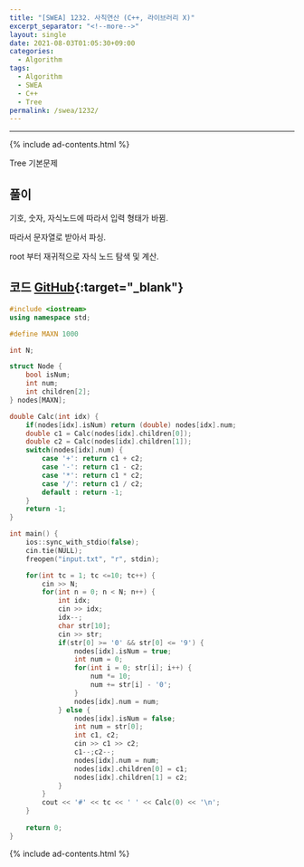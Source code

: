 ```yaml
---
title: "[SWEA] 1232. 사칙연산 (C++, 라이브러리 X)"
excerpt_separator: "<!--more-->"
layout: single
date: 2021-08-03T01:05:30+09:00
categories:
  - Algorithm
tags:
  - Algorithm
  - SWEA
  - C++
  - Tree
permalink: /swea/1232/
---
```

---
{% include ad-contents.html %}

Tree 기본문제


## 풀이

기호, 숫자, 자식노드에 따라서 입력 형태가 바뀜.

따라서 문자열로 받아서 파싱.

root 부터 재귀적으로 자식 노드 탐색 및 계산.

<!--more-->

## 코드 [GitHub](https://github.com/unionyy/samsung-algorithm-21/blob/main/tree/basic-problems/arithmetic/main.cpp){:target="_blank"}

```cpp
#include <iostream>
using namespace std;

#define MAXN 1000

int N;

struct Node {
    bool isNum;
    int num;
    int children[2];
} nodes[MAXN];

double Calc(int idx) {
    if(nodes[idx].isNum) return (double) nodes[idx].num;
    double c1 = Calc(nodes[idx].children[0]);
    double c2 = Calc(nodes[idx].children[1]);
    switch(nodes[idx].num) {
        case '+': return c1 + c2;
        case '-': return c1 - c2;
        case '*': return c1 * c2;
        case '/': return c1 / c2;
        default : return -1;
    }
    return -1;
}

int main() {
    ios::sync_with_stdio(false);
    cin.tie(NULL);
    freopen("input.txt", "r", stdin);

    for(int tc = 1; tc <=10; tc++) {
        cin >> N;
        for(int n = 0; n < N; n++) {
            int idx;
            cin >> idx;
            idx--;
            char str[10];
            cin >> str;
            if(str[0] >= '0' && str[0] <= '9') {
                nodes[idx].isNum = true;
                int num = 0;
                for(int i = 0; str[i]; i++) {
                    num *= 10;
                    num += str[i] - '0';
                }
                nodes[idx].num = num;
            } else {
                nodes[idx].isNum = false;
                int num = str[0];
                int c1, c2;
                cin >> c1 >> c2;
                c1--;c2--;
                nodes[idx].num = num;
                nodes[idx].children[0] = c1;
                nodes[idx].children[1] = c2;
            }
        }
        cout << '#' << tc << ' ' << Calc(0) << '\n';
    }
    
    return 0;
}
```

{% include ad-contents.html %}